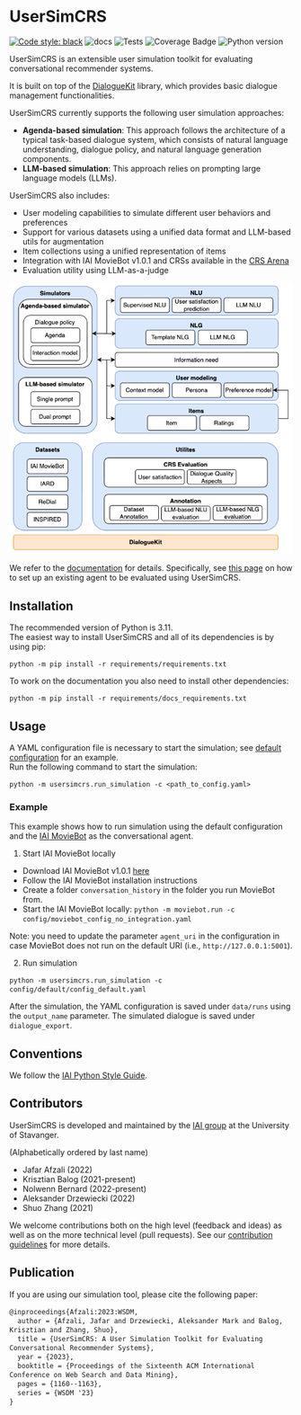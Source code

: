 # UserSimCRS

[![Code style: black](https://img.shields.io/badge/code%20style-black-000000.svg)](https://github.com/psf/black)
![docs](https://img.shields.io/github/actions/workflow/status/iai-group/UserSimCRS/build_docs.yaml?label=docs&branch=main)
![Tests](https://img.shields.io/github/actions/workflow/status/iai-group/UserSimCRS/merge.yaml?label=Tests&branch=main)
![Coverage Badge](https://img.shields.io/endpoint?url=https://gist.githubusercontent.com/NoB0/cd558f4b76df656b67277f8ae214b7e0/raw/coverage.UserSimCRS.main.json)
![Python version](https://img.shields.io/badge/python-3.11-blue)

UserSimCRS is an extensible user simulation toolkit for evaluating conversational recommender systems.  

It is built on top of the [DialogueKit](https://github.com/iai-group/dialoguekit) library, which provides basic dialogue management functionalities.

UserSimCRS currently supports the following user simulation approaches:

  - **Agenda-based simulation**: This approach follows the architecture of a typical task-based dialogue system, which consists of natural language understanding, dialogue policy, and natural language generation components.
  - **LLM-based simulation**: This approach relies on prompting large language models (LLMs).

UserSimCRS also includes:

  - User modeling capabilities to simulate different user behaviors and preferences
  - Support for various datasets using a unified data format and LLM-based utils for augmentation
  - Item collections using a unified representation of items
  - Integration with IAI MovieBot v1.0.1 and CRSs available in the [CRS Arena](https://huggingface.co/spaces/iai-group/CRSArena)
  - Evaluation utility using LLM-as-a-judge

<img src="docs/source/_static/UserSimCRS-Overview.png" width="600px" alt="UserSimCRS architecture" />

We refer to the [documentation](https://iai-group.github.io/UserSimCRS/main) for details. Specifically, see [this page](https://iai-group.github.io/UserSimCRS/main/configuration.html) on how to set up an existing agent to be evaluated using UserSimCRS.

## Installation

The recommended version of Python is 3.11.  
The easiest way to install UserSimCRS and all of its dependencies is by using pip:

```shell
python -m pip install -r requirements/requirements.txt
```

To work on the documentation you also need to install other dependencies:

```shell
python -m pip install -r requirements/docs_requirements.txt
```

## Usage

A YAML configuration file is necessary to start the simulation; see [default configuration](config/default/config_default.yaml) for an example.  
Run the following command to start the simulation:

```shell
python -m usersimcrs.run_simulation -c <path_to_config.yaml>
```

### Example

This example shows how to run simulation using the default configuration and the [IAI MovieBot](https://github.com/iai-group/MovieBot) as the conversational agent.

1. Start IAI MovieBot locally

  - Download IAI MovieBot v1.0.1 [here](https://github.com/iai-group/MovieBot/releases/tag/v1.0.1)
  - Follow the IAI MovieBot installation instructions
  - Create a folder `conversation_history` in the folder you run MovieBot from.
  - Start the IAI MovieBot locally: `python -m moviebot.run -c config/moviebot_config_no_integration.yaml`

Note: you need to update the parameter `agent_uri` in the configuration in case MovieBot does not run on the default URI (i.e., `http://127.0.0.1:5001`).

2. Run simulation

```shell
python -m usersimcrs.run_simulation -c config/default/config_default.yaml
```

After the simulation, the YAML configuration is saved under `data/runs` using the `output_name` parameter.
The simulated dialogue is saved under `dialogue_export`.

## Conventions

We follow the [IAI Python Style Guide](https://github.com/iai-group/styleguide/tree/main/python).

## Contributors

UserSimCRS is developed and maintained by the [IAI group](https://iai.group) at the University of Stavanger.

(Alphabetically ordered by last name)

  - Jafar Afzali (2022)
  - Krisztian Balog (2021-present)
  - Nolwenn Bernard (2022-present)
  - Aleksander Drzewiecki (2022)
  - Shuo Zhang (2021)

We welcome contributions both on the high level (feedback and ideas) as well as on the more technical level (pull requests). See our [contribution guidelines](https://github.com/iai-group/guidelines/blob/main/github/Contribution.md) for more details.

## Publication

If you are using our simulation tool, please cite the following paper:

```
@inproceedings{Afzali:2023:WSDM,
  author = {Afzali, Jafar and Drzewiecki, Aleksander Mark and Balog, Krisztian and Zhang, Shuo},
  title = {UserSimCRS: A User Simulation Toolkit for Evaluating Conversational Recommender Systems},
  year = {2023},
  booktitle = {Proceedings of the Sixteenth ACM International Conference on Web Search and Data Mining},
  pages = {1160--1163},
  series = {WSDM '23}
}
```
